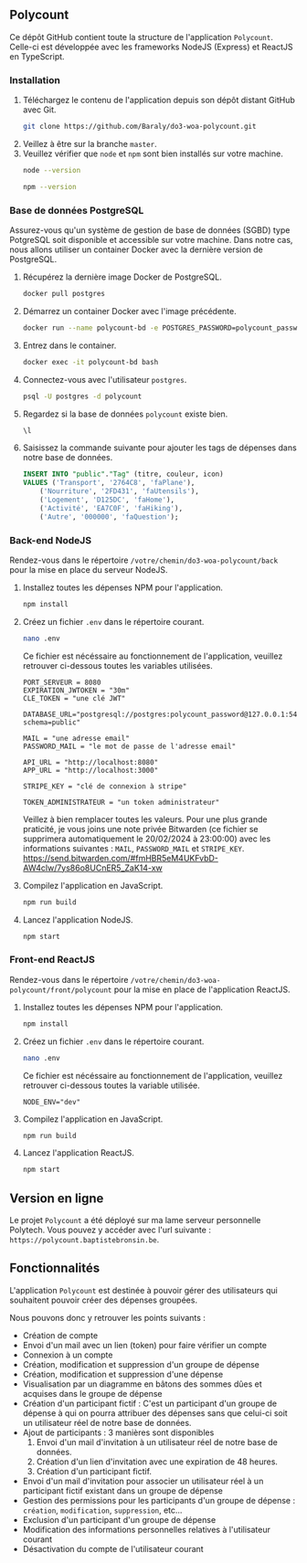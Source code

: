 ## Polycount

Ce dépôt GitHub contient toute la structure de l'application `Polycount`. Celle-ci est développée avec les frameworks NodeJS (Express) et ReactJS en TypeScript.

### Installation

1. Téléchargez le contenu de l'application depuis son dépôt distant GitHub avec Git.
    ```bash
    git clone https://github.com/Baraly/do3-woa-polycount.git
    ```
2. Veillez à être sur la branche `master`.
3. Veuillez vérifier que `node` et `npm` sont bien installés sur votre machine.
    ```bash
    node --version
    ```
    ```bash
    npm --version
    ```

### Base de données PostgreSQL

Assurez-vous qu'un système de gestion de base de données (SGBD) type PotgreSQL soit disponible et accessible sur votre machine.
Dans notre cas, nous allons utiliser un container Docker avec la dernière version de PostgreSQL.

1. Récupérez la dernière image Docker de PostgreSQL.
    ```bash
    docker pull postgres
    ```
2. Démarrez un container Docker avec l'image précédente.
    ```bash
    docker run --name polycount-bd -e POSTGRES_PASSWORD=polycount_password -e POSTGRES_DB=polycount -p 5432:5432 -d postgres
    ```
3. Entrez dans le container.
    ```bash
    docker exec -it polycount-bd bash
    ```
4. Connectez-vous avec l'utilisateur `postgres`.
    ```bash
    psql -U postgres -d polycount
    ```
5. Regardez si la base de données `polycount` existe bien.
    ```bash
    \l
    ```
6. Saisissez la commande suivante pour ajouter les tags de dépenses dans notre base de données.
    ```sql
    INSERT INTO "public"."Tag" (titre, couleur, icon)
    VALUES ('Transport', '2764C8', 'faPlane'),
        ('Nourriture', '2FD431', 'faUtensils'),
        ('Logement', 'D125DC', 'faHome'),
        ('Activité', 'EA7C0F', 'faHiking'),
        ('Autre', '000000', 'faQuestion');
    ```

### Back-end NodeJS

Rendez-vous dans le répertoire `/votre/chemin/do3-woa-polycount/back` pour la mise en place du serveur NodeJS.

1. Installez toutes les dépenses NPM pour l'application.
    ```bash
    npm install
    ```
2. Créez un fichier `.env` dans le répertoire courant.
    ```bash
    nano .env
    ```
    Ce fichier est nécéssaire au fonctionnement de l'application, veuillez retrouver ci-dessous toutes les variables utilisées.

    ```env
    PORT_SERVEUR = 8080
    EXPIRATION_JWTOKEN = "30m"
    CLE_TOKEN = "une clé JWT"

    DATABASE_URL="postgresql://postgres:polycount_password@127.0.0.1:5432/polycount?schema=public"

    MAIL = "une adresse email"
    PASSWORD_MAIL = "le mot de passe de l'adresse email"

    API_URL = "http://localhost:8080"
    APP_URL = "http://localhost:3000"

    STRIPE_KEY = "clé de connexion à stripe"

    TOKEN_ADMINISTRATEUR = "un token administrateur"
    ```

    Veillez à bien remplacer toutes les valeurs. Pour une plus grande praticité, je vous joins une note privée Bitwarden (ce fichier se supprimera automatiquement le 20/02/2024 à 23:00:00) avec les informations suivantes : `MAIL`, `PASSWORD_MAIL` et `STRIPE_KEY`.
    https://send.bitwarden.com/#fmHBR5eM4UKFvbD-AW4clw/7ys86o8UCnER5_ZaK14-xw

3. Compilez l'application en JavaScript.
    ```bash
    npm run build
    ```
4. Lancez l'application NodeJS.
    ```bash
    npm start
    ```

### Front-end ReactJS

Rendez-vous dans le répertoire `/votre/chemin/do3-woa-polycount/front/polycount` pour la mise en place de l'application ReactJS.

1. Installez toutes les dépenses NPM pour l'application.
    ```bash
    npm install
    ```
2. Créez un fichier `.env` dans le répertoire courant.
    ```bash
    nano .env
    ```
    Ce fichier est nécéssaire au fonctionnement de l'application, veuillez retrouver ci-dessous toutes la variable utilisée.

    ```
    NODE_ENV="dev"
    ```
3. Compilez l'application en JavaScript.
    ```bash
    npm run build
    ```
4. Lancez l'application ReactJS.
    ```bash
    npm start
    ```

## Version en ligne

Le projet `Polycount` a été déployé sur ma lame serveur personnelle Polytech. Vous pouvez y accéder avec l'url suivante :
`https://polycount.baptistebronsin.be`.

## Fonctionnalités

L'application `Polycount` est destinée à pouvoir gérer des utilisateurs qui souhaitent pouvoir créer des dépenses groupées.

Nous pouvons donc y retrouver les points suivants :
* Création de compte
* Envoi d'un mail avec un lien (token) pour faire vérifier un compte
* Connexion à un compte
* Création, modification et suppression d'un groupe de dépense
* Création, modification et suppression d'une dépense
* Visualisation par un diagramme en bâtons des sommes dûes et acquises dans le groupe de dépense
* Création d'un participant fictif : C'est un participant d'un groupe de dépense à qui on pourra attribuer des dépenses sans que celui-ci soit un utilisateur réel de notre base de données.
* Ajout de participants : 3 manières sont disponibles
    1. Envoi d'un mail d'invitation à un utilisateur réel de notre base de données.
    2. Création d'un lien d'invitation avec une expiration de 48 heures.
    3. Création d'un participant fictif.
* Envoi d'un mail d'invitation pour associer un utilisateur réel à un participant fictif existant dans un groupe de dépense
* Gestion des permissions pour les participants d'un groupe de dépense : `création`, `modification`, `suppression`, etc...
* Exclusion d'un participant d'un groupe de dépense
* Modification des informations personnelles relatives à l'utilisateur courant
* Désactivation du compte de l'utilisateur courant